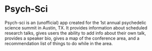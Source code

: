 # Psych-Sci
Psych-sci is an (unofficial) app created for the 1st annual psychedelic science summit in Austin, TX. It provides information about scheduled research talks, gives users the ability to add info about their own talk, provides a speaker bio, gives a map of the conference area, and a recommendation list of things to do while in the area.
